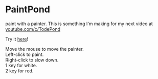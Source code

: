 # PaintPond
paint with a painter. This is something I'm making for my next video at [youtube.com/c/TodePond](youtube.com/c/TodePond)

Try it [here](https://iridescent-phoenix-827721.netlify.app/)!

Move the mouse to move the painter.<br>
Left-click to paint.<br>
Right-click to slow down.<br>
1 key for white.<br>
2 key for red.<br>

